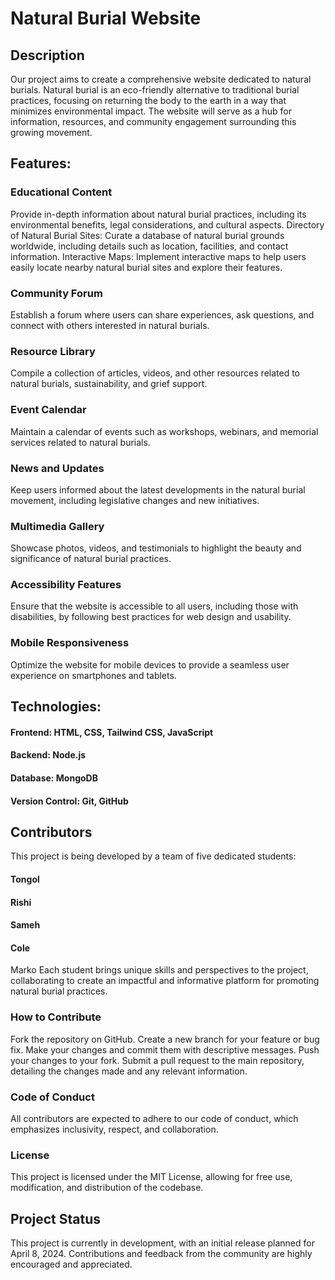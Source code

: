 # Natural Burial Website

## Description
Our project aims to create a comprehensive website dedicated to natural burials. Natural burial is an eco-friendly alternative to traditional burial practices, focusing on returning the body to the earth in a way that minimizes environmental impact. The website will serve as a hub for information, resources, and community engagement surrounding this growing movement.

## Features:
### Educational Content 
Provide in-depth information about natural burial practices, including its environmental benefits, legal considerations, and cultural aspects.
Directory of Natural Burial Sites: Curate a database of natural burial grounds worldwide, including details such as location, facilities, and contact information.
Interactive Maps: Implement interactive maps to help users easily locate nearby natural burial sites and explore their features.
###  Community Forum
Establish a forum where users can share experiences, ask questions, and connect with others interested in natural burials.

### Resource Library
Compile a collection of articles, videos, and other resources related to natural burials, sustainability, and grief support.
###  Event Calendar 
Maintain a calendar of events such as workshops, webinars, and memorial services related to natural burials.
### News and Updates 
Keep users informed about the latest developments in the natural burial movement, including legislative changes and new initiatives.
###  Multimedia Gallery 
Showcase photos, videos, and testimonials to highlight the beauty and significance of natural burial practices.
###  Accessibility Features 
Ensure that the website is accessible to all users, including those with disabilities, by following best practices for web design and usability.
###  Mobile Responsiveness 
Optimize the website for mobile devices to provide a seamless user experience on smartphones and tablets.

##  Technologies:

#### Frontend: HTML, CSS, Tailwind CSS, JavaScript
#### Backend: Node.js
#### Database: MongoDB
#### Version Control: Git, GitHub


## Contributors
This project is being developed by a team of five dedicated students:
####    Tongol
####    Rishi
####    Sameh
####    Cole
Marko
Each student brings unique skills and perspectives to the project, collaborating to create an impactful and informative platform for promoting natural burial practices.

### How to Contribute
Fork the repository on GitHub.
Create a new branch for your feature or bug fix.
Make your changes and commit them with descriptive messages.
Push your changes to your fork.
Submit a pull request to the main repository, detailing the changes made and any relevant information.

###  Code of Conduct
All contributors are expected to adhere to our code of conduct, which emphasizes inclusivity, respect, and collaboration.

### License
This project is licensed under the MIT License, allowing for free use, modification, and distribution of the codebase.

## Project Status
This project is currently in development, with an initial release planned for April 8, 2024. Contributions and feedback from the community are highly encouraged and appreciated.
